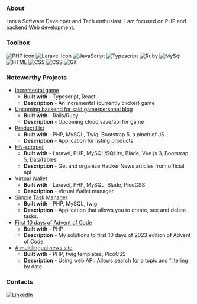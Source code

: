 ### About
I am a Software Developer and Tech enthusiast. I am focused on PHP and backend Web development.

### Toolbox

<div class="row">
  <div class="column">
    <img src="https://img.shields.io/badge/-PHP-777BB4?logo=php&logoColor=white" alt="PHP icon">
    <img src="https://img.shields.io/badge/-Laravel-FF2D20?logo=laravel&logoColor=white" alt="Laravel Icon">
    <img src="https://img.shields.io/badge/-JavaScript-F7DF1E?logo=javascript&logoColor=black" alt="JavaScript">
    <img src="https://img.shields.io/badge/-TypeScript-3178C6?logo=typescript&logoColor=white" alt="Typescript"> 
    <img src="https://img.shields.io/badge/Ruby-CC342D?style=for-the-badge&logo=ruby&logoColor=white" alt="Ruby">     
    <img src="https://img.shields.io/badge/-MySQL-4479A1?logo=mysql&logoColor=white" alt="MySql"> 
    <img src="https://img.shields.io/badge/-HTML-E34F26?logo=html5&logoColor=white" alt="HTML">
    <img src="https://img.shields.io/badge/-CSS-1572B6?logo=css3&logoColor=white" alt="CSS">
    <img src="https://img.shields.io/badge/-Tailwind-06B6D4?logo=tailwindcss&logoColor=white" alt="CSS">
    <img src="https://img.shields.io/badge/-Git-F05032?logo=git&logoColor=white" alt="Git">
    
  </div>

### Noteworthy Projects
- [Incremental game](https://github.com/MikusR/tlgywen)
    - **Built with** - Typescript, React
    - **Description** - An incremental (currently clicker) game
- [Upcoming backend for said game/personal blog](https://github.com/MikusR/tlgywep)
    - **Built with** - Rails/Ruby
    - **Description** - Upcoming cloud save/api for game
- [Product List](https://github.com/MikusR/product-list)
    - **Built with** - PHP, MySQL, Twig, Bootstrap 5, a pinch of JS
    - **Description** - Application for listing products
- [HN-scraper](https://github.com/MikusR/hn-scraper)
    - **Built with** - Laravel, PHP, MySQL/SQLite, Blade, Vue.js 3, Bootstrap 5, DataTables
    - **Description** - Get and organize Hacker News articles from official api
- [Virtual Wallet](https://github.com/MikusR/virtual-wallet)
    - **Built with** - Laravel, PHP, MySQL, Blade, PicoCSS
    - **Description** - Virtual Wallet manager 
- [Simple Task Manager](https://github.com/MikusR/taskman)
    - **Built with** - PHP, MySQL, twig
    - **Description** - Application that allows you to create, see and delete tasks. 
- [First 10 days of Advent of Code](https://github.com/MikusR/advent-of-code-2023)
    - **Built with** - PHP
    - **Description** - My solutions to first 10 days of 2023 edition of Advent of Code. 
- [A multilingual news site](https://github.com/MikusR/news-api)
    - **Built with** - PHP, twig templates, PicoCSS
    - **Description** - Using web API. Allows search for a topic and filtering by date.

### Contacts
  
  <div class="column">
    <a href="https://www.linkedin.com/in/mikusrakis/">
    <img src="https://img.shields.io/badge/-LinkedIn-0A66C2?logo=linkedin&logoColor=white" alt="LinkedIn">
    </a>
  </div>
  
